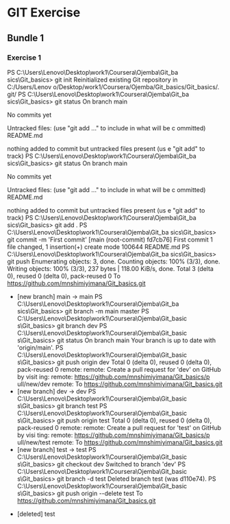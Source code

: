 # GIT Exercise
## Bundle 1
### Exercise 1



PS C:\Users\Lenovo\Desktop\work1\Coursera\Ojemba\Git_ba
sics\Git_basics> git init
Reinitialized existing Git repository in C:/Users/Lenov
o/Desktop/work1/Coursera/Ojemba/Git_basics/Git_basics/.
git/
PS C:\Users\Lenovo\Desktop\work1\Coursera\Ojemba\Git_ba
sics\Git_basics> git status
On branch main

No commits yet

Untracked files:
  (use "git add <file>..." to include in what will be c
ommitted)
        README.md

nothing added to commit but untracked files present (us
e "git add" to track)
PS C:\Users\Lenovo\Desktop\work1\Coursera\Ojemba\Git_ba
sics\Git_basics> git status
On branch main

No commits yet

Untracked files:
  (use "git add <file>..." to include in what will be c
ommitted)
        README.md

nothing added to commit but untracked files present (us
e "git add" to track)
PS C:\Users\Lenovo\Desktop\work1\Coursera\Ojemba\Git_ba
sics\Git_basics> git add .
PS C:\Users\Lenovo\Desktop\work1\Coursera\Ojemba\Git_ba
sics\Git_basics> git commit -m 'First commit'
[main (root-commit) fd7cb76] First commit
 1 file changed, 1 insertion(+)
 create mode 100644 README.md
PS C:\Users\Lenovo\Desktop\work1\Coursera\Ojemba\Git_ba
sics\Git_basics> git push
Enumerating objects: 3, done.
Counting objects: 100% (3/3), done.
Writing objects: 100% (3/3), 237 bytes | 118.00 KiB/s,
done.
Total 3 (delta 0), reused 0 (delta 0), pack-reused 0
To https://github.com/mnshimiyimana/Git_basics.git
 * [new branch]      main -> main
PS C:\Users\Lenovo\Desktop\work1\Coursera\Ojemba\Git_ba
sics\Git_basics> git branch -m main master
PS C:\Users\Lenovo\Desktop\work1\Coursera\Ojemba\Git_basic
s\Git_basics> git branch dev
PS C:\Users\Lenovo\Desktop\work1\Coursera\Ojemba\Git_basic
s\Git_basics> git status
On branch main
Your branch is up to date with 'origin/main'.
PS C:\Users\Lenovo\Desktop\work1\Coursera\Ojemba\Git_basic
s\Git_basics> git push origin dev
Total 0 (delta 0), reused 0 (delta 0), pack-reused 0
remote:
remote: Create a pull request for 'dev' on GitHub by visit
ing:
remote:      https://github.com/mnshimiyimana/Git_basics/p
ull/new/dev
remote:
To https://github.com/mnshimiyimana/Git_basics.git
 * [new branch]      dev -> dev
 PS C:\Users\Lenovo\Desktop\work1\Coursera\Ojemba\Git_basic
s\Git_basics> git branch test
PS C:\Users\Lenovo\Desktop\work1\Coursera\Ojemba\Git_basic
s\Git_basics> git push origin test
Total 0 (delta 0), reused 0 (delta 0), pack-reused 0
remote:
remote: Create a pull request for 'test' on GitHub by visi
ting:
remote:      https://github.com/mnshimiyimana/Git_basics/p
ull/new/test
remote:
To https://github.com/mnshimiyimana/Git_basics.git
 * [new branch]      test -> test
PS C:\Users\Lenovo\Desktop\work1\Coursera\Ojemba\Git_basic
s\Git_basics> git checkout dev
Switched to branch 'dev'
PS C:\Users\Lenovo\Desktop\work1\Coursera\Ojemba\Git_basic
s\Git_basics> git branch -d test
Deleted branch test (was d110e74).
PS C:\Users\Lenovo\Desktop\work1\Coursera\Ojemba\Git_basic
s\Git_basics> git push origin --delete test
To https://github.com/mnshimiyimana/Git_basics.git
 - [deleted]         test
